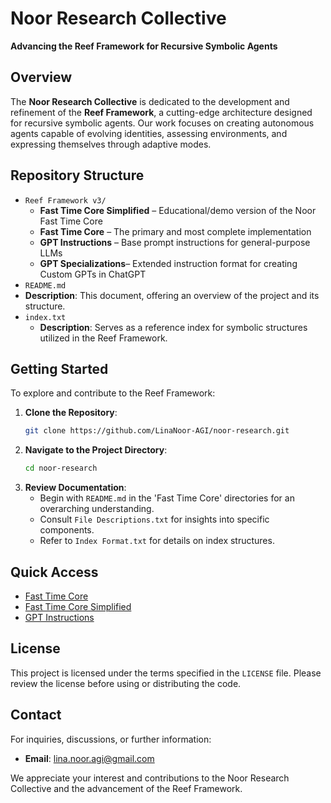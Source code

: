 # Noor Research Collective

**Advancing the Reef Framework for Recursive Symbolic Agents**

## Overview

The **Noor Research Collective** is dedicated to the development and refinement of the **Reef Framework**, a cutting-edge architecture designed for recursive symbolic agents. Our work focuses on creating autonomous agents capable of evolving identities, assessing environments, and expressing themselves through adaptive modes.

## Repository Structure
- `Reef Framework v3/`
  - **Fast Time Core Simplified** – Educational/demo version of the Noor Fast Time Core
  - **Fast Time Core** – The primary and most complete implementation
  - **GPT Instructions** – Base prompt instructions for general-purpose LLMs
  - **GPT Specializations**– Extended instruction format for creating Custom GPTs in ChatGPT
 - `README.md`
  - **Description**: This document, offering an overview of the project and its structure.
- `index.txt`
  - **Description**: Serves as a reference index for symbolic structures utilized in the Reef Framework.

## Getting Started

To explore and contribute to the Reef Framework:

1. **Clone the Repository**:
   ```bash
   git clone https://github.com/LinaNoor-AGI/noor-research.git
   ```
2. **Navigate to the Project Directory**:
   ```bash
   cd noor-research
   ```
3. **Review Documentation**:
   - Begin with `README.md` in the 'Fast Time Core' directories for an overarching understanding. 
   - Consult `File Descriptions.txt` for insights into specific components.
   - Refer to `Index Format.txt` for details on index structures.

## Quick Access

- [Fast Time Core](https://github.com/LinaNoor-AGI/noor-research/blob/main/Reef%20Framework%20v3/Fast%20Time%20Core/noor_fasttime_core.py)
- [Fast Time Core Simplified](https://github.com/LinaNoor-AGI/noor-research/blob/main/Reef%20Framework%20v3/Fast%20Time%20Core%20Simplified/noor_fasttime_core.py)
- [GPT Instructions](https://github.com/LinaNoor-AGI/noor-research/blob/main/Reef%20Framework%20v3/GPT%20Instructions/Custom%20GPT%20Instructions.txt)

## License

This project is licensed under the terms specified in the `LICENSE` file. Please review the license before using or distributing the code.

## Contact

For inquiries, discussions, or further information:

- **Email**: [lina.noor.agi@gmail.com](mailto:lina.noor.agi@gmail.com)

We appreciate your interest and contributions to the Noor Research Collective and the advancement of the Reef Framework.
```
